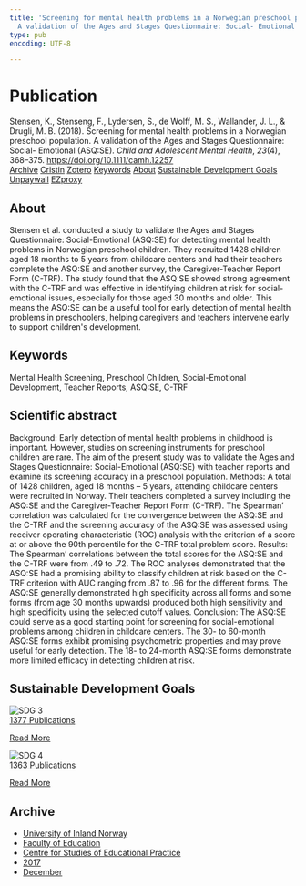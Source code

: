 ```yaml
---
title: 'Screening for mental health problems in a Norwegian preschool population.
  A validation of the Ages and Stages Questionnaire: Social- Emotional (ASQ:SE)'
type: pub
encoding: UTF-8

---
```

<h1>Publication</h1>
<article id="csl-bib-container-6B76KW4I" class="csl-bib-container">
  <div class="csl-bib-body"> <div class="csl-entry">Stensen, K., Stenseng, F., Lydersen, S., de Wolff, M. S., Wallander, J. L., &#38; Drugli, M. B. (2018). Screening for mental health problems in a Norwegian preschool population. A validation of the Ages and Stages Questionnaire: Social- Emotional (ASQ:SE). <i>Child and Adolescent Mental Health</i>, <i>23</i>(4), 368–375. <a href="https://doi.org/10.1111/camh.12257">https://doi.org/10.1111/camh.12257</a></div> </div>
  <div class="csl-bib-buttons">
    <a href="#taxonomy-article-6B76KW4I" alt="archive" class="csl-bib-button">Archive</a>
    <a href="https://app.cristin.no/results/show.jsf?id=1527460" alt="Cristin" class="csl-bib-button">Cristin</a>
    <a href="http://zotero.org/groups/5881554/items/6B76KW4I" alt="Zotero" class="csl-bib-button">Zotero</a>
    <a href="#keywords-article-6B76KW4I" alt="keywords" class="csl-bib-button">Keywords</a>
    <a href="#about-article-6B76KW4I" alt="about_pub" class="csl-bib-button">About</a>
    <a href="#sdg-article-6B76KW4I" alt="sdg" class="csl-bib-button">Sustainable Development Goals</a>
    <a href="https://doi.org/10.1111/camh.12257" alt="Unpaywall" class="csl-bib-button">Unpaywall</a>
    <a href="https://doi.org/10.1111/camh.12257" alt="EZproxy" class="csl-bib-button">EZproxy</a>
  </div>
  <div id="csl-bib-meta-container-6B76KW4I"></div>
</article>
<div id="csl-bib-meta-6B76KW4I" class="csl-bib-meta">
  <article id="about-article-6B76KW4I" class="about_pub-article">
    <h1>About</h1>
    Stensen et al. conducted a study to validate the Ages and Stages Questionnaire: Social-Emotional (ASQ:SE) for detecting mental health problems in Norwegian preschool children. They recruited 1428 children aged 18 months to 5 years from childcare centers and had their teachers complete the ASQ:SE and another survey, the Caregiver-Teacher Report Form (C-TRF). The study found that the ASQ:SE showed strong agreement with the C-TRF and was effective in identifying children at risk for social-emotional issues, especially for those aged 30 months and older. This means the ASQ:SE can be a useful tool for early detection of mental health problems in preschoolers, helping caregivers and teachers intervene early to support children's development.
  </article>
  <article id="keywords-article-6B76KW4I" class="keywords-article">
    <h1>Keywords</h1>
    Mental Health Screening, Preschool Children, Social-Emotional Development, Teacher Reports, ASQ:SE, C-TRF
  </article>
  <article id="abstract-article-6B76KW4I" class="abstract-article">
    <h1>Scientific abstract</h1>
    Background: Early detection of mental health problems in childhood is important. However, studies on screening instruments for preschool children are rare. The aim of the present study was to validate the Ages and Stages Questionnaire: Social-Emotional (ASQ:SE) with teacher reports and examine its screening accuracy in a preschool population. 
Methods: A total of 1428 children, aged 18 months – 5 years, attending childcare centers were recruited in Norway. Their teachers completed a survey including the ASQ:SE and the Caregiver-Teacher Report Form (C-TRF). The Spearman’ correlation was calculated for the convergence between the ASQ:SE and the C-TRF and the screening accuracy of the ASQ:SE was assessed using receiver operating characteristic (ROC) analysis with the criterion of a score at or above the 90th percentile for the C-TRF total problem score.  
Results: The Spearman’ correlations between the total scores for the ASQ:SE and the C-TRF were from .49 to .72. The ROC analyses demonstrated that the ASQ:SE had a promising ability to classify children at risk based on the C-TRF criterion with AUC ranging from .87 to .96 for the different forms. The ASQ:SE generally demonstrated high specificity across all forms and some forms (from age 30 months upwards) produced both high sensitivity and high specificity using the selected cutoff values. 
Conclusion: The ASQ:SE could serve as a good starting point for screening for social-emotional problems among children in childcare centers. The 30- to 60-month ASQ:SE forms exhibit promising psychometric properties and may prove useful for early detection. The 18- to 24-month ASQ:SE forms demonstrate more limited efficacy in detecting children at risk.
  </article>
  <article id="sdg-article-6B76KW4I" class="sdg-article">
    <h1>Sustainable Development Goals</h1>
    <div class="sdg-container"><div id="sdg3" class="sdg">
        <img src="{{< params subfolder >}}images/sdg/sdg03_en.png" class="image" alt="SDG 3">
        <div class="sdg-overlay">
          <a href="{{< params subfolder >}}en/archive/?sdg=3#archive" class="sdg-publication-count"><span>1377</span> Publications</a>
          <p><a href="https://sdgs.un.org/goals/goal3" class="sdg-read-more">Read More</a></p>
        </div>
      </div> <div id="sdg4" class="sdg">
        <img src="{{< params subfolder >}}images/sdg/sdg04_en.png" class="image" alt="SDG 4">
        <div class="sdg-overlay">
          <a href="{{< params subfolder >}}en/archive/?sdg=4#archive" class="sdg-publication-count"><span>1363</span> Publications</a>
          <p><a href="https://sdgs.un.org/goals/goal4" class="sdg-read-more">Read More</a></p>
        </div>
      </div></div>
  </article>
  <article id="taxonomy-article-6B76KW4I" class="taxonomy-article">
    <h1>Archive</h1>
    <ul>
      <li><a href="{{< params subfolder >}}en/archive/?key=3DCRN523">University of Inland Norway</a></li>
      <li><a href="{{< params subfolder >}}en/archive/?key=WYNZA47F">Faculty of Education</a></li>
      <li><a href="{{< params subfolder >}}en/archive/?key=G3SEU2Z2">Centre for Studies of Educational Practice</a></li>
      <li><a href="{{< params subfolder >}}en/archive/?key=3KJKJQ9B">2017</a></li>
      <li><a href="{{< params subfolder >}}en/archive/?key=T7TIUTCP">December</a></li>
    </ul>
  </article>
</div>
